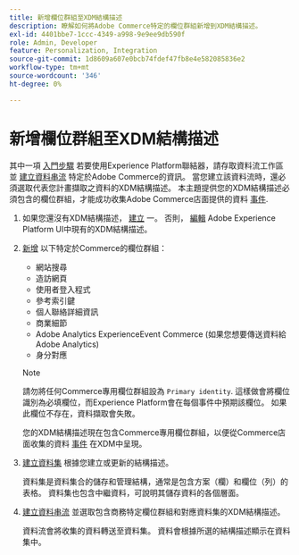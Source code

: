 ```yaml
---
title: 新增欄位群組至XDM結構描述
description: 瞭解如何將Adobe Commerce特定的欄位群組新增到XDM結構描述。
exl-id: 4401bbe7-1ccc-4349-a998-9e9ee9db590f
role: Admin, Developer
feature: Personalization, Integration
source-git-commit: 1d8609a607e0bcb74fdef47fb8e4e582085836e2
workflow-type: tm+mt
source-wordcount: '346'
ht-degree: 0%

---
```


# 新增欄位群組至XDM結構描述

其中一項 [入門步驟](overview.md#onboarding-steps) 若要使用Experience Platform聯結器，請存取資料流工作區並 [建立資料串流](https://experienceleague.adobe.com/docs/experience-platform/edge/datastreams/overview.html) 特定於Adobe Commerce的資訊。 當您建立該資料流時，還必須選取代表您計畫擷取之資料的XDM結構描述。 本主題提供您的XDM結構描述必須包含的欄位群組，才能成功收集Adobe Commerce店面提供的資料 [事件](events.md).

1. 如果您還沒有XDM結構描述， [建立](https://experienceleague.adobe.com/docs/experience-platform/xdm/ui/resources/schemas.html#create) 一。 否則， [編輯](https://experienceleague.adobe.com/docs/experience-platform/xdm/ui/resources/schemas.html#edit) Adobe Experience Platform UI中現有的XDM結構描述。

1. [新增](https://experienceleague.adobe.com/docs/experience-platform/xdm/ui/resources/schemas.html#add-field-groups) 以下特定於Commerce的欄位群組：

   - 網站搜尋
   - 造訪網頁
   - 使用者登入程式
   - 參考索引鍵
   - 個人聯絡詳細資訊
   - 商業細節
   - Adobe Analytics ExperienceEvent Commerce (如果您想要傳送資料給Adobe Analytics)
   - 身分對應

   >[!NOTE]
   >
   > 請勿將任何Commerce專用欄位群組設為 `Primary identity`. 這樣做會將欄位識別為必填欄位，而Experience Platform會在每個事件中預期該欄位。 如果此欄位不存在，資料擷取會失敗。

   您的XDM結構描述現在包含Commerce專用欄位群組，以便從Commerce店面收集的資料 [事件](events.md) 在XDM中呈現。

1. [建立資料集](https://experienceleague.adobe.com/docs/platform-learn/implement-mobile-sdk/experience-cloud/platform.html#create-a-dataset) 根據您建立或更新的結構描述。

   資料集是資料集合的儲存和管理結構，通常是包含方案（欄）和欄位（列）的表格。 資料集也包含中繼資料，可說明其儲存資料的各個層面。

1. [建立資料串流](https://experienceleague.adobe.com/docs/experience-platform/edge/datastreams/overview.html) 並選取包含商務特定欄位群組和對應資料集的XDM結構描述。

   資料流會將收集的資料轉送至資料集。 資料會根據所選的結構描述顯示在資料集中。

